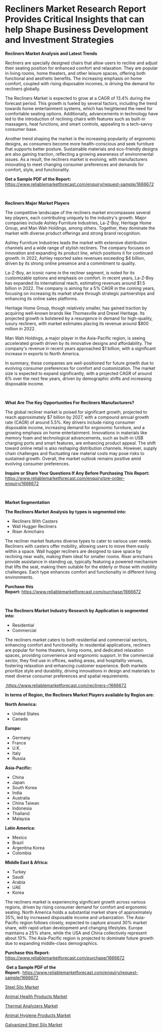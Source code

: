 <p><h1>Recliners Market Research Report Provides Critical Insights that can help Shape Business Development and Investment Strategies</h1></p><p><strong>Recliners Market Analysis and Latest Trends</strong></p>
<p><p>Recliners are specially designed chairs that allow users to recline and adjust their seating position for enhanced comfort and relaxation. They are popular in living rooms, home theaters, and other leisure spaces, offering both functional and aesthetic benefits. The increasing emphasis on home comfort, coupled with rising disposable incomes, is driving the demand for recliners globally.</p><p>The Recliners Market is expected to grow at a CAGR of 13.4% during the forecast period. This growth is fueled by several factors, including the trend towards home entertainment systems, which has heightened the need for comfortable seating options. Additionally, advancements in technology have led to the introduction of reclining chairs with features such as built-in massagers, heat functions, and smart controls, appealing to a tech-savvy consumer base.</p><p>Another trend shaping the market is the increasing popularity of ergonomic designs, as consumers become more health-conscious and seek furniture that supports better posture. Sustainable materials and eco-friendly designs are also gaining traction, reflecting a growing awareness of environmental issues. As a result, the recliners market is evolving, with manufacturers innovating to meet changing consumer preferences and demands for comfort, style, and functionality.</p></p>
<p><strong>Get a Sample PDF of the Report:&nbsp;</strong> <a href="https://www.reliablemarketforecast.com/enquiry/request-sample/1666672?utm_campaign=1888&utm_medium=2&utm_source=Github&utm_content=ia&utm_term=06032025&utm_id=recliners">https://www.reliablemarketforecast.com/enquiry/request-sample/1666672</a></p>
<p>&nbsp;</p>
<p><strong>Recliners Major Market Players</strong></p>
<p><p>The competitive landscape of the recliners market encompasses several key players, each contributing uniquely to the industry's growth. Major companies include Ashley Furniture Industries, La-Z-Boy, Heritage Home Group, and Man Wah Holdings, among others. Together, they dominate the market with diverse product offerings and strong brand recognition.</p><p>Ashley Furniture Industries leads the market with extensive distribution channels and a wide range of stylish recliners. The company focuses on innovation and expanding its product line, which positions it for continued growth. In 2022, Ashley reported sales revenues exceeding $4 billion, driven by its strong online presence and a commitment to quality.</p><p>La-Z-Boy, an iconic name in the recliner segment, is noted for its customizable options and emphasis on comfort. In recent years, La-Z-Boy has expanded its international reach, estimating revenues around $1.5 billion in 2022. The company is aiming for a 5% CAGR in the coming years, focusing on increasing its market share through strategic partnerships and enhancing its online sales platforms.</p><p>Heritage Home Group, though relatively smaller, has gained traction by acquiring well-known brands like Thomasville and Drexel Heritage. Its projected growth is bolstered by a resurgence in demand for high-quality, luxury recliners, with market estimates placing its revenue around $800 million in 2022.</p><p>Man Wah Holdings, a major player in the Asia-Pacific region, is seeing accelerated growth driven by its innovative designs and affordability. The company's revenue in recent years approached $1 billion, with a significant increase in exports to North America.</p><p>In summary, these companies are well-positioned for future growth due to evolving consumer preferences for comfort and customization. The market size is expected to expand significantly, with a projected CAGR of around 6% over the next few years, driven by demographic shifts and increasing disposable income.</p></p>
<p>&nbsp;</p>
<p><strong>What Are The Key Opportunities For Recliners Manufacturers?</strong></p>
<p><p>The global recliner market is poised for significant growth, projected to reach approximately $7 billion by 2027, with a compound annual growth rate (CAGR) of around 5.5%. Key drivers include rising consumer disposable income, increasing demand for ergonomic furniture, and a growing emphasis on home entertainment. Innovations in materials like memory foam and technological advancements, such as built-in USB charging ports and smart features, are enhancing product appeal. The shift toward online retail is also reshaping distribution channels. However, supply chain challenges and fluctuating raw material costs may pose risks to sustained growth. Overall, the market outlook remains positive amid evolving consumer preferences.</p></p>
<p><strong>Inquire or Share Your Questions If Any Before Purchasing This Report:</strong> <a href="https://www.reliablemarketforecast.com/enquiry/pre-order-enquiry/1666672?utm_campaign=1888&utm_medium=2&utm_source=Github&utm_content=ia&utm_term=06032025&utm_id=recliners">https://www.reliablemarketforecast.com/enquiry/pre-order-enquiry/1666672</a></p>
<p>&nbsp;</p>
<p><strong>Market Segmentation</strong></p>
<p><strong>The Recliners Market Analysis by types is segmented into:</strong></p>
<p><ul><li>Recliners With Casters</li><li>Wall Hugger Recliners</li><li>Riser Armchairs</li></ul></p>
<p><p>The recliner market features diverse types to cater to various user needs. Recliners with casters offer mobility, allowing users to move them easily within a space. Wall hugger recliners are designed to save space by reclining near walls, making them ideal for smaller rooms. Riser armchairs provide assistance in standing up, typically featuring a powered mechanism that lifts the seat, making them suitable for the elderly or those with mobility challenges. Each type enhances comfort and functionality in different living environments.</p></p>
<p><strong>Purchase this Report:&nbsp;</strong><a href="https://www.reliablemarketforecast.com/purchase/1666672?utm_campaign=1888&utm_medium=2&utm_source=Github&utm_content=ia&utm_term=06032025&utm_id=recliners">https://www.reliablemarketforecast.com/purchase/1666672</a></p>
<p>&nbsp;</p>
<p><strong>The Recliners Market Industry Research by Application is segmented into:</strong></p>
<p><ul><li>Residential</li><li>Commercial</li></ul></p>
<p><p>The recliners market caters to both residential and commercial sectors, enhancing comfort and functionality. In residential applications, recliners are popular for home theaters, living rooms, and dedicated relaxation spaces, providing convenience and ergonomic support. In the commercial sector, they find use in offices, waiting areas, and hospitality venues, fostering relaxation and enhancing customer experience. Both markets prioritize style and durability, driving innovations in design and materials to meet diverse consumer preferences and spatial requirements.</p></p>
<p><a href="https://www.reliablemarketforecast.com/recliners-r1666672?utm_campaign=1888&utm_medium=2&utm_source=Github&utm_content=ia&utm_term=06032025&utm_id=recliners">&nbsp;https://www.reliablemarketforecast.com/recliners-r1666672</a></p>
<p><strong>In terms of Region, the Recliners Market Players available by Region are:</strong></p>
<p>
    <p> <strong> North America: </strong>
        <ul>
            <li>United States</li>
            <li>Canada</li>
        </ul>
        </p> 
    <p> <strong> Europe: </strong>
        <ul>
            <li>Germany</li>
            <li>France</li>
            <li>U.K.</li>
            <li>Italy</li>
            <li>Russia</li>
        </ul>
        </p> 
    <p> <strong> Asia-Pacific: </strong>
        <ul>
            <li>China</li>
            <li>Japan</li>
            <li>South Korea</li>
            <li>India</li>
            <li>Australia</li>
            <li>China Taiwan</li>
            <li>Indonesia</li>
            <li>Thailand</li>
            <li>Malaysia</li>
        </ul>
        </p> 
    <p> <strong> Latin America: </strong>
        <ul>
            <li>Mexico</li>
            <li>Brazil</li>
            <li>Argentina Korea</li>
            <li>Colombia</li>
        </ul>
        </p> 
    <p> <strong> Middle East & Africa: </strong>
        <ul>
            <li>Turkey</li>
            <li>Saudi</li>
            <li>Arabia</li>
            <li>UAE</li>
            <li>Korea</li>
        </ul>
    </p>
    </p>
<p><p>The recliners market is experiencing significant growth across various regions, driven by rising consumer demand for comfort and ergonomic seating. North America holds a substantial market share of approximately 35%, led by increased disposable income and urbanization. The Asia-Pacific region follows closely, expected to capture around 30% market share, with rapid urban development and changing lifestyles. Europe maintains a 25% share, while the USA and China collectively represent about 10%. The Asia-Pacific region is projected to dominate future growth due to expanding middle-class demographics.</p></p>
<p><strong>Purchase this Report: </strong><a href="https://www.reliablemarketforecast.com/purchase/1666672?utm_campaign=1888&utm_medium=2&utm_source=Github&utm_content=ia&utm_term=06032025&utm_id=recliners">https://www.reliablemarketforecast.com/purchase/1666672</a></p>
<p>&nbsp;<strong>Get a Sample PDF of the Report:&nbsp;&nbsp;</strong><a href="https://www.reliablemarketforecast.com/enquiry/request-sample/1666672?utm_campaign=1888&utm_medium=2&utm_source=Github&utm_content=ia&utm_term=06032025&utm_id=recliners">https://www.reliablemarketforecast.com/enquiry/request-sample/1666672</a></p>
<p><strong></strong></p>
<p><p><a href="https://github.com/makzzochil/Market-Research-Report-List-1/blob/main/steel-silo-market.md?utm_campaign=1888&utm_medium=2&utm_source=Github&utm_content=ia&utm_term=06032025&utm_id=recliners">Steel Silo Market</a></p><p><a href="https://github.com/heinslakey2x/Market-Research-Report-List-1/blob/main/animal-health-products-market.md?utm_campaign=1888&utm_medium=2&utm_source=Github&utm_content=ia&utm_term=06032025&utm_id=recliners">Animal Health Products Market</a></p><p><a href="https://github.com/gitfwelday/Market-Research-Report-List-1/blob/main/thermal-analyzers-market.md?utm_campaign=1888&utm_medium=2&utm_source=Github&utm_content=ia&utm_term=06032025&utm_id=recliners">Thermal Analyzers Market</a></p><p><a href="https://github.com/buseknoden2b/Market-Research-Report-List-1/blob/main/animal-hygiene-products-market.md?utm_campaign=1888&utm_medium=2&utm_source=Github&utm_content=ia&utm_term=06032025&utm_id=recliners">Animal Hygiene Products Market</a></p><p><a href="https://github.com/baderloebeli/Market-Research-Report-List-1/blob/main/galvanized-steel-silo-market.md?utm_campaign=1888&utm_medium=2&utm_source=Github&utm_content=ia&utm_term=06032025&utm_id=recliners">Galvanized Steel Silo Market</a></p></p>